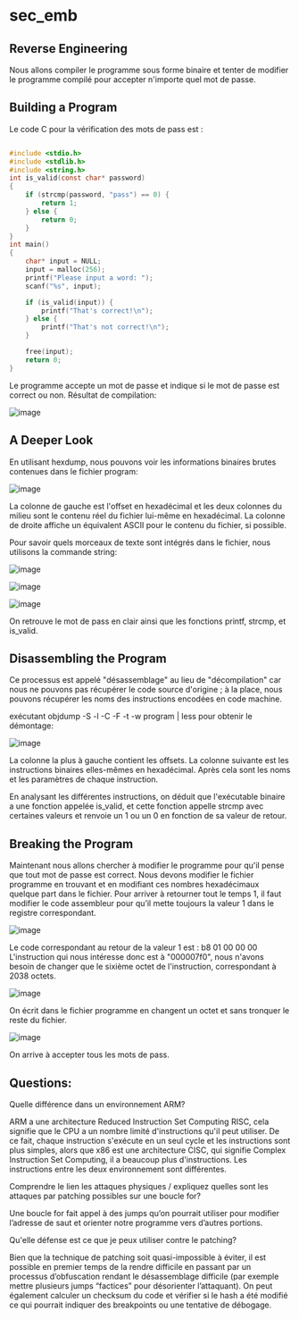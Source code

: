 # sec_emb
Reverse Engineering 
--------------

Nous allons compiler le programme sous forme binaire et tenter de modifier le programme compilé pour accepter n'importe quel mot de passe.

Building a Program
-------------- 
 Le code C pour la vérification des mots de pass est :
```C

#include <stdio.h>
#include <stdlib.h>
#include <string.h>
int is_valid(const char* password)
{
    if (strcmp(password, "pass") == 0) {
        return 1;
    } else {
        return 0;
    }
}
int main()
{
    char* input = NULL;
    input = malloc(256);
    printf("Please input a word: ");
    scanf("%s", input);

    if (is_valid(input)) {
        printf("That's correct!\n");
    } else {
        printf("That's not correct!\n");
    }

    free(input);
    return 0;
}
```
Le programme accepte un mot de passe et indique si le mot de passe est correct ou non.
Résultat de compilation:

![image](https://user-images.githubusercontent.com/46088690/152654101-599679b0-bd34-41be-90c9-99594ed2a21d.png)

A Deeper Look
--------------

En utilisant hexdump, nous pouvons voir les informations binaires brutes contenues dans le fichier program:

![image](https://user-images.githubusercontent.com/46088690/152648969-96f37144-769b-4ac4-8101-1709cdcce2e5.png)

La colonne de gauche est l'offset en hexadécimal et les deux colonnes du milieu sont le contenu réel du fichier lui-même en hexadécimal. La colonne de droite affiche un équivalent ASCII pour le contenu du fichier, si possible.

Pour savoir quels morceaux de texte sont intégrés dans le fichier, nous utilisons la commande string:

![image](https://user-images.githubusercontent.com/46088690/152652008-8d860a98-cb7e-4df3-9975-c7357e0f52ce.png)

![image](https://user-images.githubusercontent.com/46088690/152653922-fc281b57-d626-4149-974e-1e5dcaea3a7d.png)

![image](https://user-images.githubusercontent.com/46088690/152651639-06ea407c-0e16-46e1-9c1c-1a9e3aa8444c.png)

On retrouve le mot de pass en clair ainsi que les fonctions printf, strcmp, et is_valid.

Disassembling the Program
-------------- 

Ce processus est appelé "désassemblage" au lieu de "décompilation" car nous ne pouvons pas récupérer le code source d'origine ; à la place, nous pouvons récupérer les noms des instructions encodées en code machine.

exécutant objdump -S -l -C -F -t -w program | less pour obtenir le démontage:

![image](https://user-images.githubusercontent.com/46088690/152651876-9c5fbe2a-0355-4602-986c-6422dd66ca8f.png)

La colonne la plus à gauche contient les offsets. La colonne suivante est les instructions binaires elles-mêmes en hexadécimal. Après cela sont les noms et les paramètres de chaque instruction.

En analysant les différentes instructions, on déduit que l'exécutable binaire a une fonction appelée is_valid, et cette fonction appelle strcmp avec certaines valeurs et renvoie un 1 ou un 0 en fonction de sa valeur de retour. 

Breaking the Program
-------------- 

Maintenant nous allons chercher à modifier le programme pour qu'il pense que tout mot de passe est correct.
Nous devons modifier le fichier programme en trouvant et en modifiant ces nombres hexadécimaux quelque part dans le fichier.
Pour arriver à retourner tout le temps 1, il faut modifier le code assembleur pour qu’il mette toujours la valeur 1 dans le registre correspondant.

![image](https://user-images.githubusercontent.com/46088690/152656790-2027192d-313b-4a34-88c3-04d4d7edc813.png)

Le code correspondant au retour de la valeur 1 est : b8 01 00 00 00
L'instruction qui nous intéresse donc est à "000007f0", nous n'avons besoin de changer que le sixième octet de l'instruction, correspondant à 2038 octets.

![image](https://user-images.githubusercontent.com/46088690/152657136-89077313-a4f7-4ad2-b491-b58bb765eec0.png)

On écrit dans le fichier programme en changent un octet et sans tronquer le reste du fichier.

![image](https://user-images.githubusercontent.com/46088690/152657207-03ec24d7-36b7-4e0a-965a-c96a4b3c8354.png)

On arrive à accepter tous les mots de pass.

Questions:
-------------- 
Quelle différence dans un environnement ARM?

ARM a une architecture Reduced Instruction Set Computing RISC, cela signifie que le CPU a un nombre limité d'instructions qu'il peut utiliser. De ce fait, chaque instruction s'exécute en un seul cycle et les instructions sont plus simples, alors que x86 est une architecture CISC, qui signifie Complex Instruction Set Computing, il a beaucoup plus d'instructions. Les instructions entre les deux environnement sont différentes.

Comprendre le lien les attaques physiques / expliquez quelles sont les attaques par patching possibles sur une boucle for?

Une boucle for fait appel à des jumps qu’on pourrait utiliser pour modifier l’adresse de saut et orienter notre programme vers d’autres portions.

Qu'elle défense est ce que je peux utiliser contre le patching?

Bien que la technique de patching soit quasi-impossible à éviter, il est possible en premier temps de la rendre difficile en passant par un processus d’obfuscation rendant le désassemblage difficile (par exemple mettre plusieurs jumps “factices” pour désorienter l’attaquant). On peut également calculer un checksum du code et vérifier si le hash a été
modifié ce qui pourrait indiquer des breakpoints ou une tentative de débogage. 

